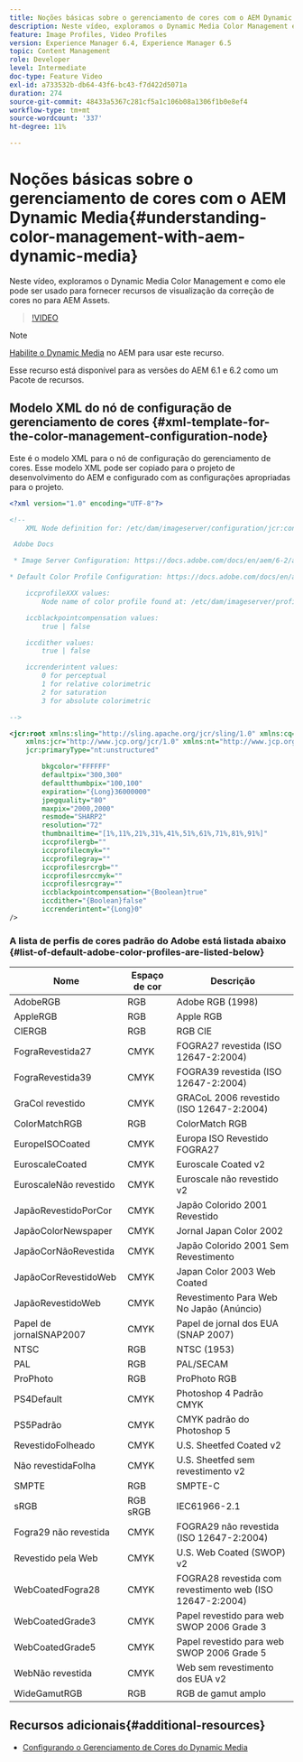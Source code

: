 ```yaml
---
title: Noções básicas sobre o gerenciamento de cores com o AEM Dynamic Media
description: Neste vídeo, exploramos o Dynamic Media Color Management e como ele pode ser usado para fornecer recursos de visualização da correção de cores no para AEM Assets.
feature: Image Profiles, Video Profiles
version: Experience Manager 6.4, Experience Manager 6.5
topic: Content Management
role: Developer
level: Intermediate
doc-type: Feature Video
exl-id: a733532b-db64-43f6-bc43-f7d422d5071a
duration: 274
source-git-commit: 48433a5367c281cf5a1c106b08a1306f1b0e8ef4
workflow-type: tm+mt
source-wordcount: '337'
ht-degree: 11%

---
```


# Noções básicas sobre o gerenciamento de cores com o AEM Dynamic Media{#understanding-color-management-with-aem-dynamic-media}

Neste vídeo, exploramos o Dynamic Media Color Management e como ele pode ser usado para fornecer recursos de visualização da correção de cores no para AEM Assets.

>[!VIDEO](https://video.tv.adobe.com/v/16792?quality=12&learn=on)

>[!NOTE]
>
>[Habilite o Dynamic Media](https://experienceleague.adobe.com/docs/experience-manager-release-information/aem-release-updates/previous-updates/aem-previous-versions.html?lang=pt-BR) no AEM para usar este recurso.

Esse recurso está disponível para as versões do AEM 6.1 e 6.2 como um Pacote de recursos.

## Modelo XML do nó de configuração de gerenciamento de cores {#xml-template-for-the-color-management-configuration-node}

Este é o modelo XML para o nó de configuração do gerenciamento de cores. Esse modelo XML pode ser copiado para o projeto de desenvolvimento do AEM e configurado com as configurações apropriadas para o projeto.

```xml
<?xml version="1.0" encoding="UTF-8"?>

<!--
    XML Node definition for: /etc/dam/imageserver/configuration/jcr:content/settings

 Adobe Docs

 * Image Server Configuration: https://docs.adobe.com/docs/en/aem/6-2/administer/content/dynamic-media/config-dynamic.html#Configuring%20Dynamic%20Media%20Image%20Settings

* Default Color Profile Configuration: https://docs.adobe.com/docs/en/aem/6-1/administer/content/dynamic-media/config-dynamic.html#Configuring%20the%20default%20color%20profiles

    iccprofileXXX values:
        Node name of color profile found at: /etc/dam/imageserver/profiles

    iccblackpointcompensation values:
        true | false

    iccdither values:
        true | false

    iccrenderintent values:
        0 for perceptual
        1 for relative colorimetric
        2 for saturation
        3 for absolute colorimetric

-->

<jcr:root xmlns:sling="http://sling.apache.org/jcr/sling/1.0" xmlns:cq="http://www.day.com/jcr/cq/1.0"
    xmlns:jcr="http://www.jcp.org/jcr/1.0" xmlns:nt="http://www.jcp.org/jcr/nt/1.0"
    jcr:primaryType="nt:unstructured"

        bkgcolor="FFFFFF"
        defaultpix="300,300"
        defaultthumbpix="100,100"
        expiration="{Long}36000000"
        jpegquality="80"
        maxpix="2000,2000"
        resmode="SHARP2"
        resolution="72"
        thumbnailtime="[1%,11%,21%,31%,41%,51%,61%,71%,81%,91%]"
        iccprofilergb=""
        iccprofilecmyk=""
        iccprofilegray=""
        iccprofilesrcrgb=""
        iccprofilesrccmyk=""
        iccprofilesrcgray=""
        iccblackpointcompensation="{Boolean}true"
        iccdither="{Boolean}false"
        iccrenderintent="{Long}0"
/>
```

### A lista de perfis de cores padrão do Adobe está listada abaixo {#list-of-default-adobe-color-profiles-are-listed-below}

| Nome | Espaço de cor | Descrição |
| ------------------- | ---------- | ------------------------------------- |
| AdobeRGB | RGB | Adobe RGB (1998) |
| AppleRGB | RGB | Apple RGB |
| CIERGB | RGB | RGB CIE |
| FograRevestida27 | CMYK | FOGRA27 revestida (ISO 12647-2:2004) |
| FograRevestida39 | CMYK | FOGRA39 revestida (ISO 12647-2:2004) |
| GraCol revestido | CMYK | GRACoL 2006 revestido (ISO 12647-2:2004) |
| ColorMatchRGB | RGB | ColorMatch RGB |
| EuropeISOCoated | CMYK | Europa ISO Revestido FOGRA27 |
| EuroscaleCoated | CMYK | Euroscale Coated v2 |
| EuroscaleNão revestido | CMYK | Euroscale não revestido v2 |
| JapãoRevestidoPorCor | CMYK | Japão Colorido 2001 Revestido |
| JapãoColorNewspaper | CMYK | Jornal Japan Color 2002 |
| JapãoCorNãoRevestida | CMYK | Japão Colorido 2001 Sem Revestimento |
| JapãoCorRevestidoWeb | CMYK | Japan Color 2003 Web Coated |
| JapãoRevestidoWeb | CMYK | Revestimento Para Web No Japão (Anúncio) |
| Papel de jornalSNAP2007 | CMYK | Papel de jornal dos EUA (SNAP 2007) |
| NTSC | RGB | NTSC (1953) |
| PAL | RGB | PAL/SECAM |
| ProPhoto | RGB | ProPhoto RGB |
| PS4Default | CMYK | Photoshop 4 Padrão CMYK |
| PS5Padrão | CMYK | CMYK padrão do Photoshop 5 |
| RevestidoFolheado | CMYK | U.S. Sheetfed Coated v2 |
| Não revestidaFolha | CMYK | U.S. Sheetfed sem revestimento v2 |
| SMPTE | RGB | SMPTE-C |
| sRGB | RGB sRGB | IEC61966-2.1 |
| Fogra29 não revestida | CMYK | FOGRA29 não revestida (ISO 12647-2:2004) |
| Revestido pela Web | CMYK | U.S. Web Coated (SWOP) v2 |
| WebCoatedFogra28 | CMYK | FOGRA28 revestida com revestimento web (ISO 12647-2:2004) |
| WebCoatedGrade3 | CMYK | Papel revestido para web SWOP 2006 Grade 3 |
| WebCoatedGrade5 | CMYK | Papel revestido para web SWOP 2006 Grade 5 |
| WebNão revestida | CMYK | Web sem revestimento dos EUA v2 |
| WideGamutRGB | RGB | RGB de gamut amplo |

## Recursos adicionais{#additional-resources}

* [Configurando o Gerenciamento de Cores do Dynamic Media](https://helpx.adobe.com/br/experience-manager/6-5/assets/using/config-dynamic.html#ConfiguringDynamicMediaColorManagement)
